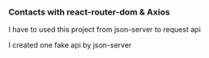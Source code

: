 ### Contacts with react-router-dom & Axios


I have to used this project from json-server to request api


I created one fake api by json-server
